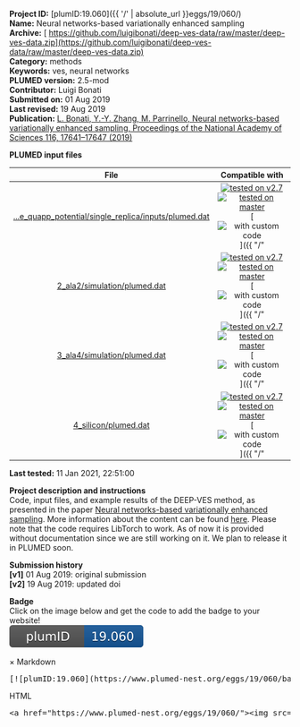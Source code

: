 **Project ID:** [plumID:19.060]({{ '/' | absolute_url }}eggs/19/060/)  
**Name:**  Neural networks-based variationally enhanced sampling  
**Archive:** [ https://github.com/luigibonati/deep-ves-data/raw/master/deep-ves-data.zip](https://github.com/luigibonati/deep-ves-data/raw/master/deep-ves-data.zip)  
**Category:**  methods  
**Keywords:**  ves, neural networks  
**PLUMED version:**  2.5-mod  
**Contributor:**  Luigi Bonati  
**Submitted on:** 01 Aug 2019  
**Last revised:** 19 Aug 2019  
**Publication:** [L. Bonati, Y.-Y. Zhang, M. Parrinello, Neural networks-based variationally enhanced sampling, Proceedings of the National Academy of Sciences 116, 17641–17647 (2019)](http://dx.doi.org/10.1073/pnas.1907975116)  
  
**PLUMED input files**  
  
| File     | Compatible with |  
|:--------:|:--------:|  
| [...e_quapp_potential/single_replica/inputs/plumed.dat](./data/1_wolfe_quapp_potential/single_replica/inputs/plumed.dat.md) |  [![tested on v2.7](https://img.shields.io/badge/v2.7-failed-red.svg)](data/1_wolfe_quapp_potential/single_replica/inputs/plumed.dat.plumed.stderr) [![tested on master](https://img.shields.io/badge/master-failed-red.svg)](data/1_wolfe_quapp_potential/single_replica/inputs/plumed.dat.plumed_master.stderr) [![with custom code](https://img.shields.io/badge/with-custom_code-red.svg)]({{ "/" | absolute_url }}badges) |  
| [2_ala2/simulation/plumed.dat](./data/2_ala2/simulation/plumed.dat.md) |  [![tested on v2.7](https://img.shields.io/badge/v2.7-failed-red.svg)](data/2_ala2/simulation/plumed.dat.plumed.stderr) [![tested on master](https://img.shields.io/badge/master-failed-red.svg)](data/2_ala2/simulation/plumed.dat.plumed_master.stderr) [![with custom code](https://img.shields.io/badge/with-custom_code-red.svg)]({{ "/" | absolute_url }}badges) |  
| [3_ala4/simulation/plumed.dat](./data/3_ala4/simulation/plumed.dat.md) |  [![tested on v2.7](https://img.shields.io/badge/v2.7-failed-red.svg)](data/3_ala4/simulation/plumed.dat.plumed.stderr) [![tested on master](https://img.shields.io/badge/master-failed-red.svg)](data/3_ala4/simulation/plumed.dat.plumed_master.stderr) [![with custom code](https://img.shields.io/badge/with-custom_code-red.svg)]({{ "/" | absolute_url }}badges) |  
| [4_silicon/plumed.dat](./data/4_silicon/plumed.dat.md) |  [![tested on v2.7](https://img.shields.io/badge/v2.7-failed-red.svg)](data/4_silicon/plumed.dat.plumed.stderr) [![tested on master](https://img.shields.io/badge/master-failed-red.svg)](data/4_silicon/plumed.dat.plumed_master.stderr) [![with custom code](https://img.shields.io/badge/with-custom_code-red.svg)]({{ "/" | absolute_url }}badges) |  
  
**Last tested:**  11 Jan 2021, 22:51:00
  
**Project description and instructions**  
Code, input files, and example results of the DEEP-VES method, as presented in the paper [Neural networks-based variationally enhanced sampling](https://doi.org/10.1073/pnas.1907975116). More information about the content can be found [here](https://github.com/luigibonati/deep-ves-data/blob/master/README.md). Please note that the code requires LibTorch to work. As of now it is provided without documentation since we are still working on it. We plan to release it in PLUMED soon.

  
**Submission history**  
**[v1]** 01 Aug 2019: original submission  
**[v2]** 19 Aug 2019: updated doi  
  
**Badge**  
Click on the image below and get the code to add the badge to your website!  
<img src="./badge.svg" alt="plumeDnest:19.060" id="myBtn" class="badge">
<div id="myModal" class="modal">
  <div class="modal-content">
    <span class="close">&times;</span>
    Markdown<pre>[![plumID:19.060](https://www.plumed-nest.org/eggs/19/060/badge.svg)](https://www.plumed-nest.org/eggs/19/060/)</pre>
    HTML<pre>&lt;a href="https://www.plumed-nest.org/eggs/19/060/"&gt;&lt;img src="https://www.plumed-nest.org/eggs/19/060/badge.svg" alt="plumID:19.060"&gt;&lt;/a&gt;</pre>
  </div>
</div>
